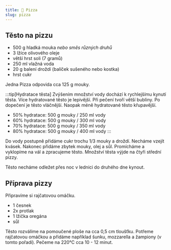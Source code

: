 ```yaml
---
title: 🍕 Pizza
slug: pizza
---
```


## Těsto na pizzu

- 500 g hladká mouka _nebo směs různých druhů_
- 3 lžíce olivového oleje
- větší hrst soli (7 gramů)
- 250 ml vlažná voda
- 20 g balení droždí (balíček sušeného nebo kostka)
- hrst cukr

Jedna Pizza odpovida cca 125 g mouky.

:::tip[Hydratace těsta]
Zvýšením množství vody dochází k rychlejšímu kynutí těsta. Více hydratované těsto je lepivější. Při pečení tvoří větší
bubliny. Po dopečení je těsto vláčnější. Naopak méně hydratované těsto křupavější.

- 50% hydratace: 500 g mouky / 250 ml vody
- 60% hydratace: 500 g mouky / 300 ml vody
- 70% hydratace: 500 g mouky / 350 ml vody
- 80% hydratace: 500 g mouky / 400 ml vody
  :::

Do vody postupně přidáme cukr trochu 1/3 mouky a droždí. Necháme vzejít kvásek. Nakonec přidáme zbytek mouky, olej a
sůl. Promícháme a vyklopíme na vál a zpracujeme těsto. Množství těsta výjde na čtyři střední pizzy.

Těsto necháme odležet přes noc v lednici do druhého dne kynout.

## Příprava pizzy

Připravíme si rajčatovou omáčku.

- 1 česnek
- 2x protlak
- 1 lžička oregána
- sůl

Těsto rozválíme na pomoučené ploše na cca 0,5 cm tloušťku. Potřeme rajčatovou omáčkou a přidáme například šunku,
mozzarella a žampiony (v tomto pořadí). Pečeme na 220°C cca 10 - 12 minut.
